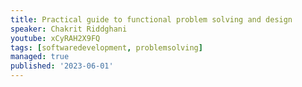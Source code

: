 ```yaml
---
title: Practical guide to functional problem solving and design
speaker: Chakrit Riddghani
youtube: xCyRAH2X9FQ
tags: [softwaredevelopment, problemsolving]
managed: true
published: '2023-06-01'
---
```

